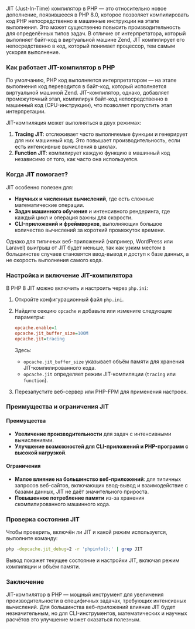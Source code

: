 JIT (Just-In-Time) компилятор в PHP — это относительно новое дополнение, появившееся в PHP 8.0, которое позволяет компилировать код PHP непосредственно в машинные инструкции на этапе выполнения. Это может существенно повысить производительность для определённых типов задач. В отличие от интерпретатора, который выполняет байт-код в виртуальной машине Zend, JIT компилирует его непосредственно в код, который понимает процессор, тем самым ускоряя выполнение.

### Как работает JIT-компилятор в PHP

По умолчанию, PHP код выполняется интерпретатором — на этапе выполнения код переводится в байт-код, который исполняется виртуальной машиной Zend. JIT-компилятор, однако, добавляет промежуточный этап, компилируя байт-код непосредственно в машинный код (CPU-инструкции), что позволяет пропустить этап интерпретации.

JIT-компиляция может выполняться в двух режимах:
1. **Tracing JIT**: отслеживает часто выполняемые функции и генерирует для них машинный код. Это повышает производительность, если есть интенсивные вычисления в циклах.
2. **Function JIT**: компилирует каждую функцию в машинный код независимо от того, как часто она используется.

### Когда JIT помогает?

JIT особенно полезен для:
- **Научных и численных вычислений**, где есть сложные математические операции.
- **Задач машинного обучения** и интенсивного рендеринга, где каждый цикл и операция важны для скорости.
- **CLI-приложений и фреймворков**, выполняющих большое количество вычислений за короткий промежуток времени.

Однако для типичных веб-приложений (например, WordPress или Laravel) выигрыш от JIT будет меньше, так как узким местом в большинстве случаев становятся ввод-вывод и доступ к базе данных, а не скорость выполнения самого кода.

### Настройка и включение JIT-компилятора

В PHP 8 JIT можно включить и настроить через `php.ini`:

1. Откройте конфигурационный файл `php.ini`.
2. Найдите секцию `opcache` и добавьте или измените следующие параметры:

   ```ini
   opcache.enable=1
   opcache.jit_buffer_size=100M
   opcache.jit=tracing
   ```

   Здесь:
   - `opcache.jit_buffer_size` указывает объём памяти для хранения JIT-компилированного кода.
   - `opcache.jit` определяет режим JIT-компиляции (`tracing` или `function`).

3. Перезапустите веб-сервер или PHP-FPM для применения настроек.

### Преимущества и ограничения JIT

#### Преимущества
- **Увеличение производительности** для задач с интенсивными вычислениями.
- **Улучшение возможностей для CLI-приложений и PHP-программ с высокой нагрузкой**.

#### Ограничения
- **Малое влияние на большинство веб-приложений**: для типичных запросов веб-сайтов, включающих ввод-вывод и взаимодействие с базами данных, JIT не даёт значительного прироста.
- **Повышенное потребление памяти** из-за хранения скомпилированного машинного кода.

### Проверка состояния JIT

Чтобы проверить, включён ли JIT и какой режим используется, выполните команду:

```bash
php -dopcache.jit_debug=2 -r 'phpinfo();' | grep JIT
```

Вывод покажет текущее состояние и настройки JIT, включая режим компиляции и объём памяти.

### Заключение

JIT-компилятор в PHP — мощный инструмент для увеличения производительности в специфичных задачах, требующих интенсивных вычислений. Для большинства веб-приложений влияние JIT будет незначительным, но для CLI-инструментов, математических и научных расчётов это улучшение может оказаться полезным.